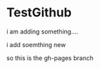 TestGithub
==========


i am adding something....

i add soemthing new

so this is the gh-pages branch
